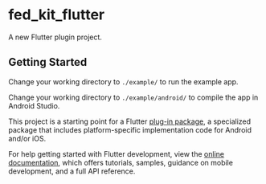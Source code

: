 # fed_kit_flutter

A new Flutter plugin project.

## Getting Started

Change your working directory to `./example/` to run the example app.

Change your working directory to `./example/android/` to compile the app in
Android Studio.

This project is a starting point for a Flutter
[plug-in package](https://flutter.dev/developing-packages/),
a specialized package that includes platform-specific implementation code for
Android and/or iOS.

For help getting started with Flutter development, view the
[online documentation](https://flutter.dev/docs), which offers tutorials,
samples, guidance on mobile development, and a full API reference.

